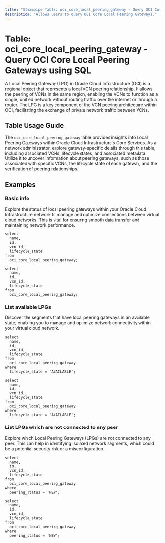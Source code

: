 ```yaml
---
title: "Steampipe Table: oci_core_local_peering_gateway - Query OCI Core Local Peering Gateways using SQL"
description: "Allows users to query OCI Core Local Peering Gateways."
---
```


# Table: oci_core_local_peering_gateway - Query OCI Core Local Peering Gateways using SQL

A Local Peering Gateway (LPG) in Oracle Cloud Infrastructure (OCI) is a regional object that represents a local VCN peering relationship. It allows the peering of VCNs in the same region, enabling the VCNs to function as a single, unified network without routing traffic over the internet or through a router. The LPG is a key component of the VCN peering architecture within OCI, facilitating the exchange of private network traffic between VCNs.

## Table Usage Guide

The `oci_core_local_peering_gateway` table provides insights into Local Peering Gateways within Oracle Cloud Infrastructure's Core Services. As a network administrator, explore gateway-specific details through this table, including associated VCNs, lifecycle states, and associated metadata. Utilize it to uncover information about peering gateways, such as those associated with specific VCNs, the lifecycle state of each gateway, and the verification of peering relationships.

## Examples

### Basic info
Explore the status of local peering gateways within your Oracle Cloud Infrastructure network to manage and optimize connections between virtual cloud networks. This is vital for ensuring smooth data transfer and maintaining network performance.

```sql+postgres
select
  name,
  id,
  vcn_id,
  lifecycle_state
from
  oci_core_local_peering_gateway;
```

```sql+sqlite
select
  name,
  id,
  vcn_id,
  lifecycle_state
from
  oci_core_local_peering_gateway;
```

### List available LPGs
Discover the segments that have local peering gateways in an available state, enabling you to manage and optimize network connectivity within your virtual cloud network.

```sql+postgres
select
  name,
  id,
  vcn_id,
  lifecycle_state
from
  oci_core_local_peering_gateway
where
  lifecycle_state = 'AVAILABLE';
```

```sql+sqlite
select
  name,
  id,
  vcn_id,
  lifecycle_state
from
  oci_core_local_peering_gateway
where
  lifecycle_state = 'AVAILABLE';
```

### List LPGs which are not connected to any peer
Explore which Local Peering Gateways (LPGs) are not connected to any peer. This can help in identifying isolated network segments, which could be a potential security risk or a misconfiguration.

```sql+postgres
select
  name,
  id,
  vcn_id,
  lifecycle_state
from
  oci_core_local_peering_gateway
where
  peering_status = 'NEW';
```

```sql+sqlite
select
  name,
  id,
  vcn_id,
  lifecycle_state
from
  oci_core_local_peering_gateway
where
  peering_status = 'NEW';
```